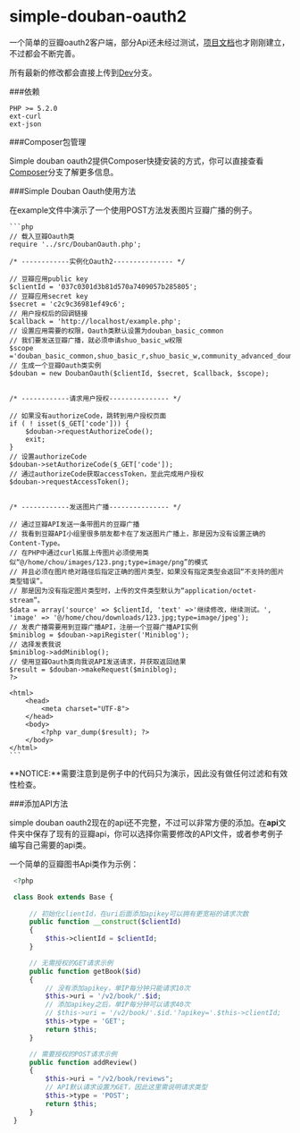 simple-douban-oauth2
====================

一个简单的豆瓣oauth2客户端，部分Api还未经过测试，[项目文档](http://zither.github.com/simple-douban-oauth2)也才刚刚建立，不过都会不断完善。

所有最新的修改都会直接上传到[Dev](https://github.com/zither/simple-douban-oauth2/tree/dev)分支。

###依赖

    PHP >= 5.2.0
    ext-curl
    ext-json

###Composer包管理

Simple douban oauth2提供Composer快捷安装的方式，你可以直接查看[Composer](https://github.com/zither/simple-douban-oauth2/tree/composer)分支了解更多信息。

###Simple Douban Oauth使用方法

在example文件中演示了一个使用POST方法发表图片豆瓣广播的例子。

    ```php
    // 载入豆瓣Oauth类
    require '../src/DoubanOauth.php';

    /* ------------实例化Oauth2--------------- */

    // 豆瓣应用public key
    $clientId = '037c0301d3b81d570a7409057b285805';
    // 豆瓣应用secret key
    $secret = 'c2c9c36981ef49c6';
    // 用户授权后的回调链接
    $callback = 'http://localhost/example.php';
    // 设置应用需要的权限，Oauth类默认设置为douban_basic_common
    // 我们要发送豆瓣广播，就必须申请shuo_basic_w权限
    $scope ='douban_basic_common,shuo_basic_r,shuo_basic_w,community_advanced_doumail_r';
    // 生成一个豆瓣Oauth类实例
    $douban = new DoubanOauth($clientId, $secret, $callback, $scope);


    /* ------------请求用户授权--------------- */

    // 如果没有authorizeCode，跳转到用户授权页面
    if ( ! isset($_GET['code'])) {
        $douban->requestAuthorizeCode();
        exit;
    }
    // 设置authorizeCode
    $douban->setAuthorizeCode($_GET['code']);
    // 通过authorizeCode获取accessToken，至此完成用户授权
    $douban->requestAccessToken();


    /* ------------发送图片广播--------------- */

    // 通过豆瓣API发送一条带图片的豆瓣广播
    // 我看到豆瓣API小组里很多朋友都卡在了发送图片广播上，那是因为没有设置正确的Content-Type。
    // 在PHP中通过curl拓展上传图片必须使用类似“@/home/chou/images/123.png;type=image/png”的模式
    // 并且必须在图片绝对路径后指定正确的图片类型，如果没有指定类型会返回“不支持的图片类型错误”。
    // 那是因为没有指定图片类型时，上传的文件类型默认为“application/octet-stream”。
    $data = array('source' => $clientId, 'text' =>'继续修改，继续测试。', 'image' => '@/home/chou/downloads/123.jpg;type=image/jpeg');
    // 发表广播需要用到豆瓣广播API，注册一个豆瓣广播API实例
    $miniblog = $douban->apiRegister('Miniblog');
    // 选择发表我说
    $miniblog->addMiniblog();
    // 使用豆瓣Oauth类向我说API发送请求，并获取返回结果
    $result = $douban->makeRequest($miniblog);
    ?>

    <html>
        <head>
            <meta charset="UTF-8">
        </head>
        <body>
            <?php var_dump($result); ?>
        </body>
    </html>
    ```

**NOTICE:**需要注意到是例子中的代码只为演示，因此没有做任何过滤和有效性检查。

###添加API方法

simple douban oauth2现在的api还不完整，不过可以非常方便的添加。在**api**文件夹中保存了现有的豆瓣api，你可以选择你需要修改的API文件，或者参考例子编写自己需要的api类。

一个简单的豆瓣图书Api类作为示例：
   ```php
    <?php

    class Book extends Base {
        
        // 初始化clientId，在uri后面添加apikey可以拥有更宽裕的请求次数
        public function __construct($clientId)
        {
            $this->clientId = $clientId;
        }

        // 无需授权的GET请求示例
        public function getBook($id)
        {
            // 没有添加apikey，单IP每分钟只能请求10次
            $this->uri = '/v2/book/'.$id;
            // 添加apikey之后，单IP每分钟可以请求40次
            // $this->uri = '/v2/book/'.$id.'?apikey='.$this->clientId;
            $this->type = 'GET';
            return $this;
        }

        // 需要授权的POST请求示例
        public function addReview()
        {
            $this->uri = "/v2/book/reviews";
            // API默认请求设置为GET，因此这里需说明请求类型
            $this->type = 'POST';
            return $this;     
        }        
    }
   ```
